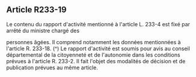 ## Article R233-19

Le contenu du rapport d'activité mentionné à l'article L. 233-4 est fixé par arrêté du ministre chargé des

personnes âgées. Il comprend notamment les données mentionnées à l'article R. 233-18. (^)
Le rapport d'activité est soumis pour avis au conseil départemental de la citoyenneté et de l'autonomie dans
les conditions prévues à l'article R. 233-2. Il fait l'objet des modalités de décision et de publication prévues
au même article.

